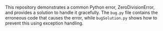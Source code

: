 This repository demonstrates a common Python error, ZeroDivisionError, and provides a solution to handle it gracefully. The `bug.py` file contains the erroneous code that causes the error, while `bugSolution.py` shows how to prevent this using exception handling.